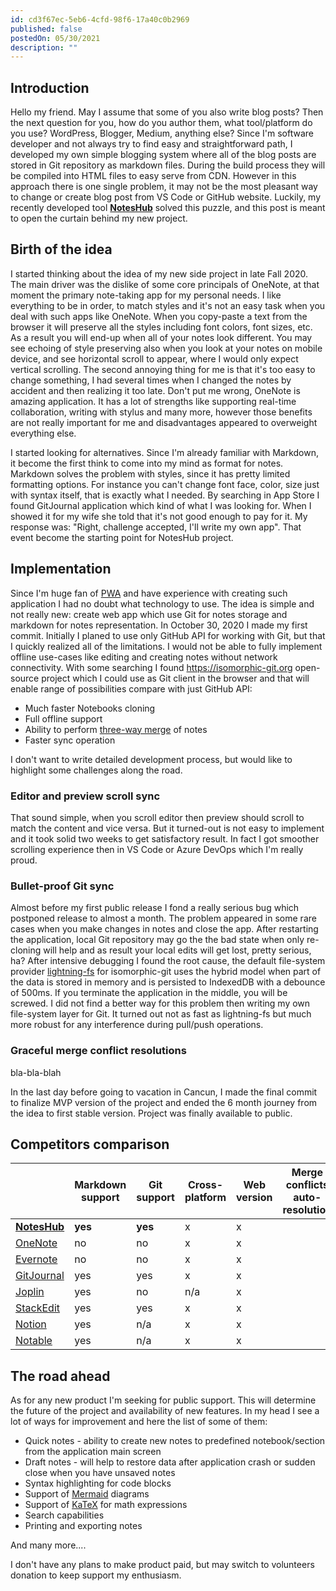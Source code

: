 ```yaml
---
id: cd3f67ec-5eb6-4cfd-98f6-17a40c0b2969
published: false
postedOn: 05/30/2021
description: ""
---
```


## Introduction

Hello my friend. May I assume that some of you also write blog posts? Then the next question for you, how do you author them, what tool/platform do you use? WordPress, Blogger, Medium, anything else?
Since I'm software developer and not always try to find easy and straightforward path, I developed my own simple blogging system where all of the blog posts are stored in Git repository as markdown files. During the build process they will be compiled into HTML files to easy serve from CDN. However in this approach there is one single problem, it may not be the most pleasant way to change or create blog post from VS Code or GitHub website.
Luckily, my recently developed tool **[NotesHub](https://noteshub.app)** solved this puzzle, and this post is meant to open the curtain behind my new project.

## Birth of the idea

I started thinking about the idea of my new side project in late Fall 2020. The main driver was the dislike of some core principals of OneNote, at that moment the primary note-taking app for my personal needs.
I like everything to be in order, to match styles and it's not an easy task when you deal with such apps like OneNote. When you copy-paste a text from the browser it will preserve all the styles including font colors, font sizes, etc. As a result you will end-up when all of your notes look different. You may see echoing of style preserving also when you look at your notes on mobile device, and see horizontal scroll to appear, where I would only expect vertical scrolling. The second annoying thing for me is that it's too easy to change something, I had several times when I changed the notes by accident and then realizing it too late. Don't put me wrong, OneNote is amazing application. It has a lot of strengths like supporting real-time collaboration, writing with stylus and many more, however those benefits are not really important for me and disadvantages appeared to overweight everything else.

I started looking for alternatives. Since I'm already familiar with Markdown, it become the first think to come into my mind as format for notes. Markdown solves the problem with styles, since it has pretty limited formatting options. For instance you can't change font face, color, size just with syntax itself, that is exactly what I needed.
By searching in App Store I found GitJournal application which kind of what I was looking for. When I showed it for my wife she told that it's not good enough to pay for it. My response was: "Right, challenge accepted, I'll write my own app". That event become the starting point for NotesHub project.

## Implementation

Since I'm huge fan of [PWA](https://en.wikipedia.org/wiki/Progressive_web_application) and have experience with creating such application I had no doubt what technology to use. The idea is simple and not really new: create web app which use Git for notes storage and markdown for notes representation. In October 30, 2020 I made my first commit.
Initially I planed to use only GitHub API for working with Git, but that I quickly realized all of the limitations. I would not be able to fully implement offline use-cases like editing and creating notes without network connectivity. With some searching I found https://isomorphic-git.org open-source project which I could use as Git client in the browser and that will enable range of possibilities compare with just GitHub API:

* Much faster Notebooks cloning
* Full offline support
* Ability to perform [three-way merge](https://en.wikipedia.org/wiki/Merge_(version_control)) of notes
* Faster sync operation

I don't want to write detailed development process, but would like to highlight some challenges along the road.

### Editor and preview scroll sync
That sound simple, when you scroll editor then preview should scroll to match the content and vice versa.
But it turned-out is not easy to implement and it took solid two weeks to get satisfactory result. In fact I got smoother scrolling experience then in VS Code or Azure DevOps which I'm really proud.

### Bullet-proof Git sync
Almost before my first public release I fond a really serious bug which postponed release to almost a month. The problem appeared in some rare cases when you make changes in notes and close the app. After restarting the application, local Git repository may go the the bad state when only re-cloning will help and as result your local edits will get lost, pretty serious, ha? After intensive debugging I found the root cause, the default file-system provider [lightning-fs](https://github.com/isomorphic-git/lightning-fs) for isomorphic-git uses the hybrid model when part of the data is stored in memory and is persisted to IndexedDB with a debounce of 500ms. If you terminate the application in the middle, you will be screwed. I did not find a better way for this problem then writing my own file-system layer for Git. It turned out not as fast as lightning-fs but much more robust for any interference during pull/push operations.

### Graceful merge conflict resolutions
bla-bla-blah

In the last day before going to vacation in Cancun, I made the final commit to finalize MVP version of the project and ended the 6 month journey from the idea to first stable version. Project was finally available to public.

## Competitors comparison


| | Markdown support | Git support | Cross-platform | Web version | Merge conflicts<br>auto-resolution |
|--|--|--|--|--|--|
| [**NotesHub**](https://noteshub.app) | **yes** | **yes** | x | x | |
| [OneNote](https://onenote.com/) | no | no | x | x | |
| [Evernote](https://evernote.com) | no | no | x | x | |
| [GitJournal](https://gitjournal.io) | yes | yes | x | x | |
| [Joplin](https://joplinapp.org) | yes | no | n/a | x | |
| [StackEdit](https://stackedit.io/) | yes | yes | x | x | |
| [Notion](https://www.notion.so) | yes | n/a | x | x | |
| [Notable](https://notable.app) | yes | n/a | x | x | |



## The road ahead
As for any new product I'm seeking for public support. This will determine the future of the project and availability of new features. In my head I see a lot of ways for improvement and here the list of some of them:

* Quick notes - ability to create new notes to predefined notebook/section from the application main screen
* Draft notes - will help to restore data after application crash or sudden close when you have unsaved notes
* Syntax highlighting for code blocks
* Support of [Mermaid](https://mermaid-js.github.io/mermaid) diagrams
* Support of [KaTeX](https://katex.org) for math expressions
* Search capabilities
* Printing and exporting notes

And many more....

I don't have any plans to make product paid, but may switch to volunteers donation to keep support my enthusiasm.